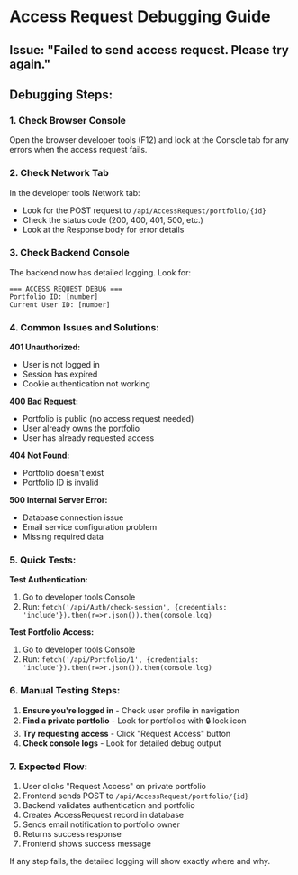 # Access Request Debugging Guide

## Issue: "Failed to send access request. Please try again." 

## Debugging Steps:

### 1. Check Browser Console
Open the browser developer tools (F12) and look at the Console tab for any errors when the access request fails.

### 2. Check Network Tab
In the developer tools Network tab:
- Look for the POST request to `/api/AccessRequest/portfolio/{id}`
- Check the status code (200, 400, 401, 500, etc.)
- Look at the Response body for error details

### 3. Check Backend Console
The backend now has detailed logging. Look for:
```
=== ACCESS REQUEST DEBUG ===
Portfolio ID: [number]
Current User ID: [number]
```

### 4. Common Issues and Solutions:

**401 Unauthorized:**
- User is not logged in
- Session has expired
- Cookie authentication not working

**400 Bad Request:**
- Portfolio is public (no access request needed)
- User already owns the portfolio
- User has already requested access

**404 Not Found:**
- Portfolio doesn't exist
- Portfolio ID is invalid

**500 Internal Server Error:**
- Database connection issue
- Email service configuration problem
- Missing required data

### 5. Quick Tests:

**Test Authentication:**
1. Go to developer tools Console
2. Run: `fetch('/api/Auth/check-session', {credentials: 'include'}).then(r=>r.json()).then(console.log)`

**Test Portfolio Access:**
1. Go to developer tools Console  
2. Run: `fetch('/api/Portfolio/1', {credentials: 'include'}).then(r=>r.json()).then(console.log)`

### 6. Manual Testing Steps:

1. **Ensure you're logged in** - Check user profile in navigation
2. **Find a private portfolio** - Look for portfolios with 🔒 lock icon
3. **Try requesting access** - Click "Request Access" button
4. **Check console logs** - Look for detailed debug output

### 7. Expected Flow:

1. User clicks "Request Access" on private portfolio
2. Frontend sends POST to `/api/AccessRequest/portfolio/{id}`
3. Backend validates authentication and portfolio
4. Creates AccessRequest record in database
5. Sends email notification to portfolio owner
6. Returns success response
7. Frontend shows success message

If any step fails, the detailed logging will show exactly where and why.